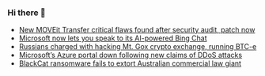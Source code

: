### Hi there 👋

<!--START_SECTION:feed-->
* [New MOVEit Transfer critical flaws found after security audit, patch now](https://www.bleepingcomputer.com/news/security/new-moveit-transfer-critical-flaws-found-after-security-audit-patch-now/)
* [Microsoft now lets you speak to its AI-powered Bing Chat](https://www.bleepingcomputer.com/news/microsoft/microsoft-now-lets-you-speak-to-its-ai-powered-bing-chat/)
* [Russians charged with hacking Mt. Gox crypto exchange, running BTC-e](https://www.bleepingcomputer.com/news/security/russians-charged-with-hacking-mt-gox-crypto-exchange-running-btc-e/)
* [Microsoft’s Azure portal down following new claims of DDoS attacks](https://www.bleepingcomputer.com/news/microsoft/microsofts-azure-portal-down-following-new-claims-of-ddos-attacks/)
* [BlackCat ransomware fails to extort Australian commercial law giant](https://www.bleepingcomputer.com/news/security/blackcat-ransomware-fails-to-extort-australian-commercial-law-giant/)
<!--END_SECTION:feed-->

<!--
**frankenk/frankenk** is a ✨ _special_ ✨ repository because its `README.md` (this file) appears on your GitHub profile.

Here are some ideas to get you started:

- 🔭 I’m currently working on ...
- 🌱 I’m currently learning ...
- 👯 I’m looking to collaborate on ...
- 🤔 I’m looking for help with ...
- 💬 Ask me about ...
- 📫 How to reach me: ...
- 😄 Pronouns: ...
- ⚡ Fun fact: ...
-->



